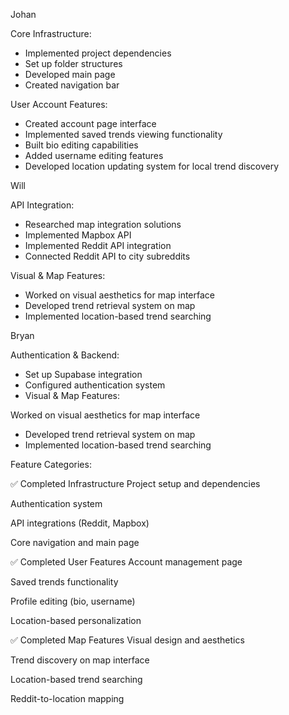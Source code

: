 Johan

Core Infrastructure:
- Implemented project dependencies
- Set up folder structures
- Developed main page
- Created navigation bar

User Account Features:
- Created account page interface
- Implemented saved trends viewing functionality
- Built bio editing capabilities
- Added username editing features
- Developed location updating system for local trend discovery

Will

API Integration:
- Researched map integration solutions
- Implemented Mapbox API
- Implemented Reddit API integration
- Connected Reddit API to city subreddits

Visual & Map Features:
- Worked on visual aesthetics for map interface
- Developed trend retrieval system on map
- Implemented location-based trend searching

Bryan

Authentication & Backend:
- Set up Supabase integration
- Configured authentication system
- Visual & Map Features:

Worked on visual aesthetics for map interface
- Developed trend retrieval system on map
- Implemented location-based trend searching

Feature Categories:

✅ Completed Infrastructure
Project setup and dependencies

Authentication system

API integrations (Reddit, Mapbox)

Core navigation and main page

✅ Completed User Features
Account management page

Saved trends functionality

Profile editing (bio, username)

Location-based personalization

✅ Completed Map Features
Visual design and aesthetics

Trend discovery on map interface

Location-based trend searching

Reddit-to-location mapping
